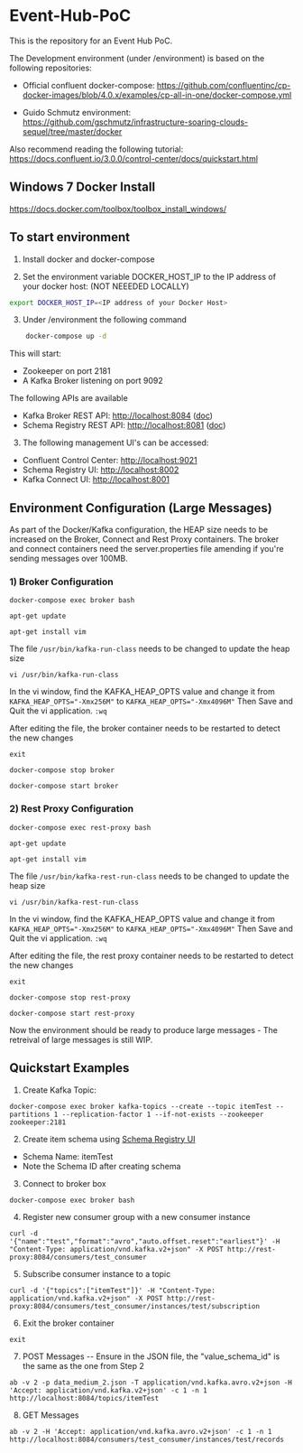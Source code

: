 # Event-Hub-PoC
This is the repository for an Event Hub PoC.

The Development environment (under /environment) is based on the following repositories:

- Official confluent docker-compose:
https://github.com/confluentinc/cp-docker-images/blob/4.0.x/examples/cp-all-in-one/docker-compose.yml

- Guido Schmutz environment:
https://github.com/gschmutz/infrastructure-soaring-clouds-sequel/tree/master/docker

Also recommend reading the following tutorial:
https://docs.confluent.io/3.0.0/control-center/docs/quickstart.html

## Windows 7 Docker Install
https://docs.docker.com/toolbox/toolbox_install_windows/

## To start environment

1) Install docker and docker-compose

2) Set the environment variable DOCKER_HOST_IP to the IP address of your docker host: (NOT NEEEDED LOCALLY)
```bash
export DOCKER_HOST_IP=<IP address of your Docker Host>
```

3) Under /environment the following command

```bash
	docker-compose up -d
```
This will start:

* Zookeeper on port 2181
* A Kafka Broker listening on port 9092

The following APIs are available

* Kafka Broker REST API: [http://localhost:8084](http://localhost:8084) ([doc](https://docs.confluent.io/current/kafka-rest/docs/api.html#api-v2))
* Schema Registry REST API: [http://localhost:8081](http://localhost:8081) ([doc](https://docs.confluent.io/current/schema-registry/docs/api.html#overview))

3) The following management UI's can be accessed:

* Confluent Control Center: [http://localhost:9021](http://localhost:9021)
* Schema Registry UI: [http://localhost:8002](http://localhost:8002)
* Kafka Connect UI: [http://localhost:8001](http://localhost:8001)

## Environment Configuration (Large Messages)

As part of the Docker/Kafka configuration, the HEAP size needs to be increased on the Broker, Connect and Rest Proxy containers.
The broker and connect containers need the server.properties file amending if you're sending messages over 100MB.

### 1) Broker Configuration
```
docker-compose exec broker bash

apt-get update

apt-get install vim
```

The file `/usr/bin/kafka-run-class` needs to be changed to update the heap size

```
vi /usr/bin/kafka-run-class
```

In the vi window, find the KAFKA_HEAP_OPTS value and change it from `KAFKA_HEAP_OPTS="-Xmx256M"` to `KAFKA_HEAP_OPTS="-Xmx4096M"`
Then Save and Quit the vi application. `:wq`

After editing the file, the broker container needs to be restarted to detect the new changes

```
exit

docker-compose stop broker

docker-compose start broker
```

### 2) Rest Proxy Configuration
```
docker-compose exec rest-proxy bash

apt-get update

apt-get install vim
```

The file `/usr/bin/kafka-rest-run-class` needs to be changed to update the heap size

```
vi /usr/bin/kafka-rest-run-class
```

In the vi window, find the KAFKA_HEAP_OPTS value and change it from `KAFKA_HEAP_OPTS="-Xmx256M"` to `KAFKA_HEAP_OPTS="-Xmx4096M"`
Then Save and Quit the vi application. `:wq`

After editing the file, the rest proxy container needs to be restarted to detect the new changes

```
exit

docker-compose stop rest-proxy

docker-compose start rest-proxy
```

Now the environment should be ready to produce large messages - The retreival of large messages is still WIP.

## Quickstart Examples

1) Create Kafka Topic:
```docker
docker-compose exec broker kafka-topics --create --topic itemTest --partitions 1 --replication-factor 1 --if-not-exists --zookeeper zookeeper:2181
```

2) Create item schema using [Schema Registry UI](http://localhost:8002)
* Schema Name: itemTest
* Note the Schema ID after creating schema

3) Connect to broker box
```
docker-compose exec broker bash
```

4) Register new consumer group with a new consumer instance
```
curl -d '{"name":"test","format":"avro","auto.offset.reset":"earliest"}' -H "Content-Type: application/vnd.kafka.v2+json" -X POST http://rest-proxy:8084/consumers/test_consumer
```

5) Subscribe consumer instance to a topic
```
curl -d '{"topics":["itemTest"]}' -H "Content-Type: application/vnd.kafka.v2+json" -X POST http://rest-proxy:8084/consumers/test_consumer/instances/test/subscription
```

6) Exit the broker container
```
exit
```

7) POST Messages -- Ensure in the JSON file, the "value_schema_id" is the same as the one from Step 2
```
ab -v 2 -p data_medium_2.json -T application/vnd.kafka.avro.v2+json -H 'Accept: application/vnd.kafka.v2+json' -c 1 -n 1 http://localhost:8084/topics/itemTest
```

8) GET Messages
```
ab -v 2 -H 'Accept: application/vnd.kafka.avro.v2+json' -c 1 -n 1 http://localhost:8084/consumers/test_consumer/instances/test/records
```